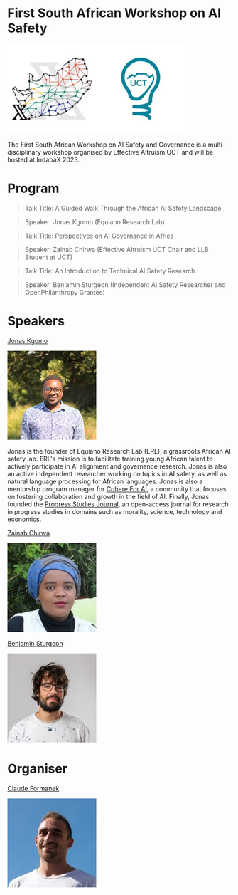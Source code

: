# First South African Workshop on AI Safety

<img src="assets/images/EA_UCT_IndabaX.jpg"  width="400" height="200" alt="EA UCT at IndabaX South Africa">

The First South African Workshop on AI Safety and Governance is a multi-disciplinary workshop organised by Effective Altruism UCT and will be hosted at IndabaX 2023. 

# Program

> Talk Title: A Guided Walk Through the African AI Safety Landscape

> Speaker: Jonas Kgomo (Equiano Research Lab)

> Talk Title: Perspectives on AI Governance in Africa

> Speaker: Zainab Chirwa (Effective Altruism UCT Chair and LLB Student at UCT)

> Talk Title: An Introduction to Technical AI Safety Research

> Speaker: Benjamin Sturgeon (Independent AI Safety Researcher and OpenPhilanthropy Grantee)

# Speakers

[Jonas Kgomo](https://www.linkedin.com/in/jonas-kgomo/)

<img src="assets/images/jonas.jpeg" width="200" height="200" alt="Jonas">

Jonas is the founder of Equiano Research Lab (ERL), a grassroots African AI safety lab. ERL's mission is to facilitate training young African talent to actively participate in AI alignment and governance research. Jonas is also an active independent researcher working on topics in AI safety, as well as natural language processing for African languages. Jonas is also a mentorship program manager for [Cohere For AI](https://cohere.for.ai/), a community that focuses on fostering collaboration and growth in the field of AI. Finally, Jonas founded the [Progress Studies Journal](https://progress-studies.org/), an open-access journal for research in progress studies in domains such as morality, science, technology and economics.

[Zainab Chirwa](https://www.linkedin.com/in/zainab-chirwa-16734855/)

<img src="assets/images/zainab.jpeg" width="200" height="200" alt="Zainab">

[Benjamin Sturgeon](https://www.linkedin.com/in/benjamin-sturgeon-41221241/)

<img src="assets/images/ben.jpeg" width="200" height="200" alt="Ben">

# Organiser

[Claude Formanek](https://www.linkedin.com/in/claude-formanek/)

<img src="assets/images/claude.jpeg" width="200" height="200" alt="Claude">